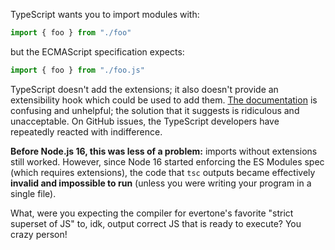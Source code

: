 TypeScript wants you to import modules with:

```ts
import { foo } from "./foo"
```

but the ECMAScript specification expects:

```js
import { foo } from "./foo.js"
```

TypeScript doesn't add the extensions; it also doesn't provide an extensibility hook
which could be used to add them. [The documentation](https://www.typescriptlang.org/docs/handbook/esm-node.html)
is confusing and unhelpful; the solution that it suggests is ridiculous and unacceptable.
On GitHub issues, the TypeScript developers have repeatedly reacted with indifference.

**Before Node.js 16, this was less of a problem:** imports without extensions still
worked. However, since Node 16 started enforcing the ES Modules spec (which requires
extensions), the code that `tsc` outputs became effectively **invalid and impossible to run**
(unless you were writing your program in a single file).

What, were you expecting the compiler for evertone's favorite "strict superset of JS"
to, idk, output correct JS that is ready to execute? You crazy person!
